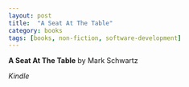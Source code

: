 ```yaml
---
layout: post
title:  "A Seat At The Table"
category: books
tags: [books, non-fiction, software-development]
---
```



**A Seat At The Table** by Mark Schwartz

*Kindle*

